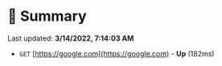# 📖 Summary
Last updated: **3/14/2022, 7:14:03 AM**

- `GET` [https://google.com](https://google.com) - **Up** (182ms)
